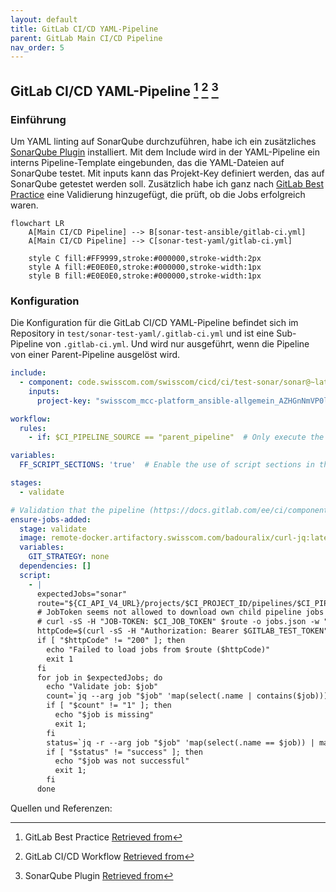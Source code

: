 ```yaml
---
layout: default
title: GitLab CI/CD YAML-Pipeline
parent: GitLab Main CI/CD Pipeline
nav_order: 5
---
```


## GitLab CI/CD YAML-Pipeline [^1] [^2] [^3]

### Einführung

Um YAML linting auf SonarQube durchzuführen, habe ich ein zusätzliches [SonarQube Plugin](https://github.com/sbaudoin/sonar-yaml/) installiert.
Mit dem Include wird in der YAML-Pipeline ein interns Pipeline-Template eingebunden, das die YAML-Dateien auf SonarQube testet.
Mit inputs kann das Projekt-Key definiert werden, das auf SonarQube getestet werden soll.
Zusätzlich habe ich ganz nach [GitLab Best Practice](https://docs.gitlab.com/ee/ci/components/#test-the-component) eine Validierung hinzugefügt, die prüft, ob die Jobs erfolgreich waren.

```mermaid
flowchart LR
    A[Main CI/CD Pipeline] --> B[sonar-test-ansible/gitlab-ci.yml]
    A[Main CI/CD Pipeline] --> C[sonar-test-yaml/gitlab-ci.yml]

    style C fill:#FF9999,stroke:#000000,stroke-width:2px
    style A fill:#E0E0E0,stroke:#000000,stroke-width:1px
    style B fill:#E0E0E0,stroke:#000000,stroke-width:1px
```

### Konfiguration

Die Konfiguration für die GitLab CI/CD YAML-Pipeline befindet sich im Repository in `test/sonar-test-yaml/.gitlab-ci.yml` und ist eine Sub-Pipeline von `.gitlab-ci.yml`.
Und wird nur ausgeführt, wenn die Pipeline von einer Parent-Pipeline ausgelöst wird.

```yaml
include:
  - component: code.swisscom.com/swisscom/cicd/ci/test-sonar/sonar@~latest
    inputs:
      project-key: "swisscom_mcc-platform_ansible-allgemein_AZHGnNmVP0lb39SI7es6"

workflow:
  rules:
    - if: $CI_PIPELINE_SOURCE == "parent_pipeline"  # Only execute the pipeline if it is triggered by a parent pipeline

variables:
  FF_SCRIPT_SECTIONS: 'true'  # Enable the use of script sections in the pipeline

stages:
  - validate

# Validation that the pipeline (https://docs.gitlab.com/ee/ci/components/#test-the-component)
ensure-jobs-added:
  stage: validate
  image: remote-docker.artifactory.swisscom.com/badouralix/curl-jq:latest
  variables:
    GIT_STRATEGY: none
  dependencies: []
  script:
    - |
      expectedJobs="sonar"
      route="${CI_API_V4_URL}/projects/$CI_PROJECT_ID/pipelines/$CI_PIPELINE_ID/jobs"
      # JobToken seems not allowed to download own child pipeline jobs (404), therefore using an api-token instead
      # curl -sS -H "JOB-TOKEN: $CI_JOB_TOKEN" $route -o jobs.json -w "%{http_code}"
      httpCode=$(curl -sS -H "Authorization: Bearer $GITLAB_TEST_TOKEN" $route -o jobs.json -w "%{http_code}")
      if [ "$httpCode" != "200" ]; then
        echo "Failed to load jobs from $route ($httpCode)"
        exit 1
      fi
      for job in $expectedJobs; do
        echo "Validate job: $job"
        count=`jq --arg job "$job" 'map(select(.name | contains($job))) | length' jobs.json`
        if [ "$count" != "1" ]; then
          echo "$job is missing"
          exit 1;
        fi
        status=`jq -r --arg job "$job" 'map(select(.name == $job)) | map(.status) | .[0]' jobs.json`
        if [ "$status" != "success" ]; then
          echo "$job was not successful"
          exit 1;
        fi
      done
```

Quellen und Referenzen:

[^1]:GitLab Best Practice [Retrieved from](https://docs.gitlab.com/ee/ci/components/#test-the-component)
[^2]:GitLab CI/CD Workflow [Retrieved from](https://docs.gitlab.com/ee/ci/yaml/workflow.html)
[^3]:SonarQube Plugin [Retrieved from](https://github.com/sbaudoin/sonar-yaml/?tab=readme-ov-file)
